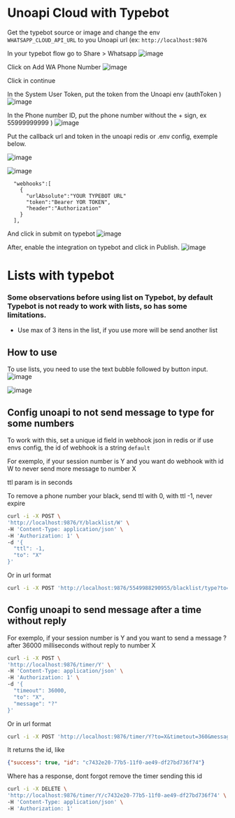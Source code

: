 # Unoapi Cloud with Typebot

Get the typebot source or image and change the env `WHATSAPP_CLOUD_API_URL` to you Unoapi url (ex: `http://localhost:9876` 

In your typebot flow go to Share > Whatsapp  ![image](prints/whatsapp_menu.png)

Click on Add WA Phone Number ![image](prints/add_phone.png)

Click in continue

In the System User Token, put the token from the Unoapi env (authToken  ) ![image](prints/put_token.png)

In the Phone number ID, put the phone number without the + sign, ex 55999999999  ) ![image](prints/phone_number.png)

Put the callback url and token in the unoapi redis or .env config, exemple below.

![image](prints/callback.png)

![image](prints/config_uno.png)

```env
  "webhooks":[
    {
      "urlAbsolute":"YOUR TYPEBOT URL"
      "token":"Bearer YOR TOKEN",
      "header":"Authorization"
    }
  ],
````

And click in submit on typebot ![image](prints/callback.png)

After, enable the integration on typebot and click in Publish. ![image](prints/publish.png)

# Lists with typebot

### Some observations before using list on Typebot, by default Typebot is not ready to work with lists, so has some limitations. 

* Use max of 3 itens in the list, if you use more will be send another list

## How to use

To use lists, you need to use the text bubble followed by button input. ![image](prints/lists.png)

![image](prints/exemple_list_typebot.png)

## Config unoapi to not send message to type for some numbers
To work with this, set a unique id field in webhook json in redis or if use envs config, the id of webhook is a string `default`

For exemplo, if your session number is Y and you want do webhook with id W to never send more message to number X

ttl param is in seconds

To remove a phone number your black, send ttl with 0, with ttl -1, never expire

```sh
curl -i -X POST \
'http://localhost:9876/Y/blacklist/W' \
-H 'Content-Type: application/json' \
-H 'Authorization: 1' \
-d '{ 
  "ttl": -1, 
  "to": "X"
}'
```

Or in url format
```sh
curl -i -X POST 'http://localhost:9876/5549988290955/blacklist/type?to=5549999621461&ttl=-1&access_token=1'
```

## Config unoapi to send message after a time without reply
For exemplo, if your session number is Y and you want to send a message ? after 36000 milliseconds without reply to number X

```sh
curl -i -X POST \
'http://localhost:9876/timer/Y' \
-H 'Content-Type: application/json' \
-H 'Authorization: 1' \
-d '{ 
  "timeout": 36000, 
  "to": "X",
  "message": "?"
}'
```

Or in url format
```sh
curl -i -X POST 'http://localhost:9876/timer/Y?to=X&timetout=360&message=hummm&access_token=1'
```

It returns the id, like

```json
{"success": true, "id": "c7432e20-77b5-11f0-ae49-df27bd736f74"}
```

Where has a response, dont forgot remove the timer sending this id

```sh
curl -i -X DELETE \
'http://localhost:9876/timer/Y/c7432e20-77b5-11f0-ae49-df27bd736f74' \
-H 'Content-Type: application/json' \
-H 'Authorization: 1'
```